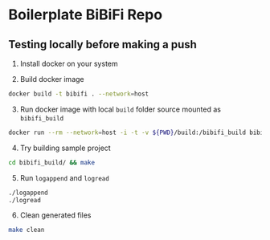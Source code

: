 # Boilerplate BiBiFi Repo

## Testing locally before making a push

1. Install docker on your system

2. Build docker image

```sh
docker build -t bibifi . --network=host
```

3. Run docker image with local `build` folder source mounted as `bibifi_build`
        
```sh
docker run --rm --network=host -i -t -v ${PWD}/build:/bibifi_build bibifi bash
```

4. Try building sample project

```sh
cd bibifi_build/ && make
```

5. Run `logappend` and `logread`

```sh
./logappend
./logread
```

6. Clean generated files

```sh
make clean
```
